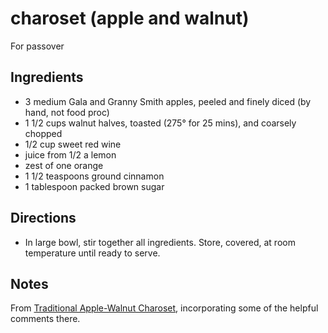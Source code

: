 # charoset (apple and walnut)

For passover

## Ingredients

* 3 medium Gala and Granny Smith apples, peeled and finely diced (by hand, not food proc)
* 1 1/2 cups walnut halves, toasted (275° for 25 mins), and coarsely chopped
* 1/2 cup sweet red wine
* juice from 1/2 a lemon
* zest of one orange
* 1 1/2 teaspoons ground cinnamon
* 1 tablespoon packed brown sugar

## Directions

* In large bowl, stir together all ingredients. Store, covered, at room temperature until ready to serve.

## Notes

From [Traditional Apple-Walnut Charoset](https://www.epicurious.com/recipes/food/views/traditional-apple-walnut-charoset-234298), incorporating some of the helpful comments there.
